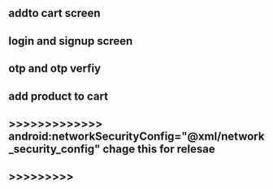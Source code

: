 ## addto cart screen 
## login and signup screen
## otp and otp verfiy
## add product to cart 





## >>>>>>>>>>>>>      android:networkSecurityConfig="@xml/network_security_config"    chage this for relesae

## >>>>>>>>> 